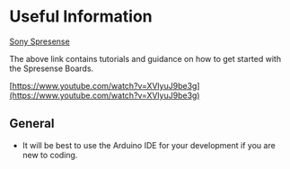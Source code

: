 # Useful Information

[Sony Spresense](https://developer.sony.com/spresense/development-guides/home_en.html)

The above link contains tutorials and guidance on how to get started with the Spresense Boards.

[https://www.youtube.com/watch?v=XVlyuJ9be3g](https://www.youtube.com/watch?v=XVlyuJ9be3g)

## General
- It will be best to use the Arduino IDE for your development if you are new to coding.






